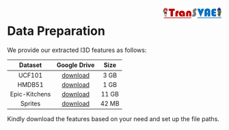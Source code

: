 <img src="../figs/logo.png" align="right" width="28%">

# Data Preparation

We provide our extracted I3D features as follows:

| Dataset | Google Drive | Size |
| :-: | :-: | :-: |
| UCF101 | [download](https://drive.google.com/file/d/1mO4KbGJDX-Ez0pNAbsjlwriMuIu9UB0D/view?usp=drive_link) | 3 GB |
| HMDB51 | [download](https://drive.google.com/file/d/1mF9jhokka7tTLW9N48nVpXIy1n-RC3lm/view?usp=drive_link) | 1 GB | 
| Epic-Kitchens | [download](https://drive.google.com/file/d/1LhgNhnV6ZHg-xiMFp-xvx3ZozKqr81Pp/view?usp=drive_link) | 11 GB |
| Sprites | [download](https://drive.google.com/file/d/1LhrdjgZ_fNcXvIub85SwDkWX1jupHHgi/view?usp=drive_link) | 42 MB |

Kindly download the features based on your need and set up the file paths.
